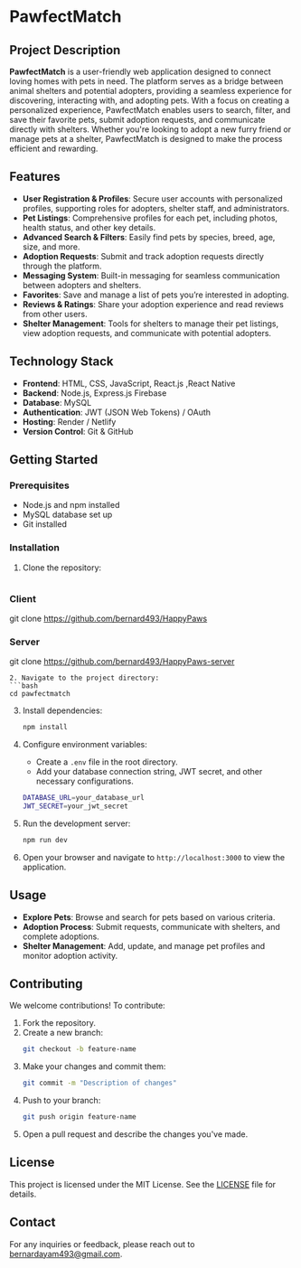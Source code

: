 # PawfectMatch

## Project Description

**PawfectMatch** is a user-friendly web application designed to connect loving homes with pets in need. The platform serves as a bridge between animal shelters and potential adopters, providing a seamless experience for discovering, interacting with, and adopting pets. With a focus on creating a personalized experience, PawfectMatch enables users to search, filter, and save their favorite pets, submit adoption requests, and communicate directly with shelters. Whether you're looking to adopt a new furry friend or manage pets at a shelter, PawfectMatch is designed to make the process efficient and rewarding.

## Features

- **User Registration & Profiles**: Secure user accounts with personalized profiles, supporting roles for adopters, shelter staff, and administrators.
- **Pet Listings**: Comprehensive profiles for each pet, including photos, health status, and other key details.
- **Advanced Search & Filters**: Easily find pets by species, breed, age, size, and more.
- **Adoption Requests**: Submit and track adoption requests directly through the platform.
- **Messaging System**: Built-in messaging for seamless communication between adopters and shelters.
- **Favorites**: Save and manage a list of pets you’re interested in adopting.
- **Reviews & Ratings**: Share your adoption experience and read reviews from other users.
- **Shelter Management**: Tools for shelters to manage their pet listings, view adoption requests, and communicate with potential adopters.

## Technology Stack

- **Frontend**: HTML, CSS, JavaScript, React.js ,React Native
- **Backend**: Node.js, Express.js Firebase
- **Database**: MySQL
- **Authentication**: JWT (JSON Web Tokens) / OAuth
- **Hosting**: Render / Netlify
- **Version Control**: Git & GitHub

## Getting Started

### Prerequisites

- Node.js and npm installed
- MySQL database set up
- Git installed

### Installation

1. Clone the repository:
   ```bash
### Client  
   git clone https://github.com/bernard493/HappyPaws

### Server
   git clone https://github.com/bernard493/HappyPaws-server
   ```
2. Navigate to the project directory:
   ```bash
   cd pawfectmatch
   ```
3. Install dependencies:
   ```bash
   npm install
   ```
4. Configure environment variables:

   - Create a `.env` file in the root directory.
   - Add your database connection string, JWT secret, and other necessary configurations.

   ```bash
   DATABASE_URL=your_database_url
   JWT_SECRET=your_jwt_secret
   ```

5. Run the development server:
   ```bash
   npm run dev
   ```
6. Open your browser and navigate to `http://localhost:3000` to view the application.

## Usage

- **Explore Pets**: Browse and search for pets based on various criteria.
- **Adoption Process**: Submit requests, communicate with shelters, and complete adoptions.
- **Shelter Management**: Add, update, and manage pet profiles and monitor adoption activity.

## Contributing

We welcome contributions! To contribute:

1. Fork the repository.
2. Create a new branch:
   ```bash
   git checkout -b feature-name
   ```
3. Make your changes and commit them:
   ```bash
   git commit -m "Description of changes"
   ```
4. Push to your branch:
   ```bash
   git push origin feature-name
   ```
5. Open a pull request and describe the changes you've made.

## License

This project is licensed under the MIT License. See the [LICENSE](./LICENSE) file for details.

## Contact

For any inquiries or feedback, please reach out to [bernardayam493@gmail.com](mailto:bernardayam493@gmail.com).

